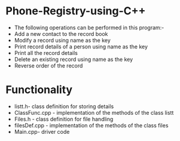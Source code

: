 # Phone-Registry-using-C++
* The following operations can be performed in this program:-
* Add a new contact to the record book
* Modify a record using name as the key
* Print record details of a person using name as the key
* Print all the record details
* Delete an existing record using name as the key
* Reverse order of the record

# Functionality
* listt.h- class definition for storing details 
* ClassFunc.cpp - implementation of the methods of the class listt
* Files.h - class definition for file handling
* filesDef.cpp - implementation of the methods of the class files
* Main.cpp- driver code
